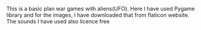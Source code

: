 This  is a basic plan war games with aliens(UFO). Here I have used Pygame library and for the images, I have downloaded that from flaticon website. The sounds I have used also licence free
